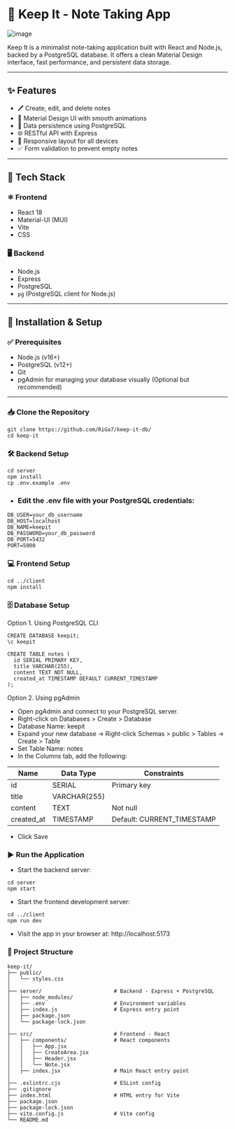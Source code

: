 # 📝 Keep It - Note Taking App

![image](https://github.com/user-attachments/assets/40a8b97a-92fa-4139-a415-8d27ed13c291)

Keep It is a minimalist note-taking application built with React and Node.js, backed by a PostgreSQL database. It offers a clean Material Design interface, fast performance, and persistent data storage.

---

## ✨ Features

- 🖊️ Create, edit, and delete notes
- 🎨 Material Design UI with smooth animations
- 💾 Data persistence using PostgreSQL
- 🌐 RESTful API with Express
- 📱 Responsive layout for all devices
- ✅ Form validation to prevent empty notes

---

## 🔧 Tech Stack

### ⚛️ Frontend
- React 18
- Material-UI (MUI)
- Vite
- CSS

### 🖥️ Backend
- Node.js
- Express
- PostgreSQL
- `pg` (PostgreSQL client for Node.js)

---

## 🚀 Installation & Setup

### ✅ Prerequisites
- Node.js (v16+)
- PostgreSQL (v12+)
- Git
- pgAdmin for managing your database visually (Optional but recommended) 
---

### 📥 Clone the Repository
```
git clone https://github.com/RiGa7/keep-it-db/
cd keep-it
```
### 🛠️ Backend Setup
```
cd server 
npm install
cp .env.example .env
```
- ### Edit the .env file with your PostgreSQL credentials:
```
DB_USER=your_db_username
DB_HOST=localhost
DB_NAME=keepit
DB_PASSWORD=your_db_password
DB_PORT=5432
PORT=5000
```

### 💻 Frontend Setup
```
cd ../client
npm install
```
### 🗄️ Database Setup

Option 1. Using PostgreSQL CLI
```
CREATE DATABASE keepit;
\c keepit

CREATE TABLE notes (
  id SERIAL PRIMARY KEY,
  title VARCHAR(255),
  content TEXT NOT NULL,
  created_at TIMESTAMP DEFAULT CURRENT_TIMESTAMP
);
```

Option 2. Using pgAdmin
- Open pgAdmin and connect to your PostgreSQL server.
- Right-click on Databases > Create > Database
- Database Name: keepit
- Expand your new database → Right-click Schemas > public > Tables → Create > Table
- Set Table Name: notes
- In the Columns tab, add the following:
  
| Name	| Data Type	| Constraints |
| ------ | ----------- | ------------|
| id	| SERIAL |	Primary key |
| title |	VARCHAR(255)	|
| content |	TEXT |	Not null |
| created_at |	TIMESTAMP |	Default: CURRENT_TIMESTAMP |

- Click Save

### ▶️ Run the Application
- Start the backend server:
```
cd server
npm start
```
- Start the frontend development server:
```
cd ../client
npm run dev
```

- Visit the app in your browser at: http://localhost:5173

### 🧱 Project Structure
```
keep-it/
├── public/
│   └── styles.css
│
├── server/                       # Backend - Express + PostgreSQL
│   ├── node_modules/
│   ├── .env                      # Environment variables
│   ├── index.js                  # Express entry point
│   ├── package.json
│   └── package-lock.json
│
├── src/                          # Frontend - React
│   ├── components/               # React components
│   │   ├── App.jsx
│   │   ├── CreateArea.jsx
│   │   ├── Header.jsx
│   │   └── Note.jsx
│   ├── index.jsx                 # Main React entry point
│
├── .eslintrc.cjs                 # ESLint config
├── .gitignore
├── index.html                    # HTML entry for Vite
├── package.json
├── package-lock.json
├── vite.config.js                # Vite config
└── README.md

```

